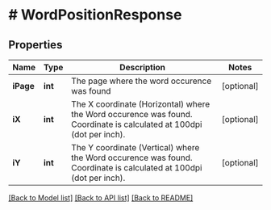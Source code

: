 # # WordPositionResponse

## Properties

Name | Type | Description | Notes
------------ | ------------- | ------------- | -------------
**iPage** | **int** | The page where the word occurence was found | [optional]
**iX** | **int** | The X coordinate (Horizontal) where the Word occurence was found.  Coordinate is calculated at 100dpi (dot per inch). | [optional]
**iY** | **int** | The Y coordinate (Vertical) where the Word occurence was found.  Coordinate is calculated at 100dpi (dot per inch). | [optional]

[[Back to Model list]](../../README.md#models) [[Back to API list]](../../README.md#endpoints) [[Back to README]](../../README.md)
